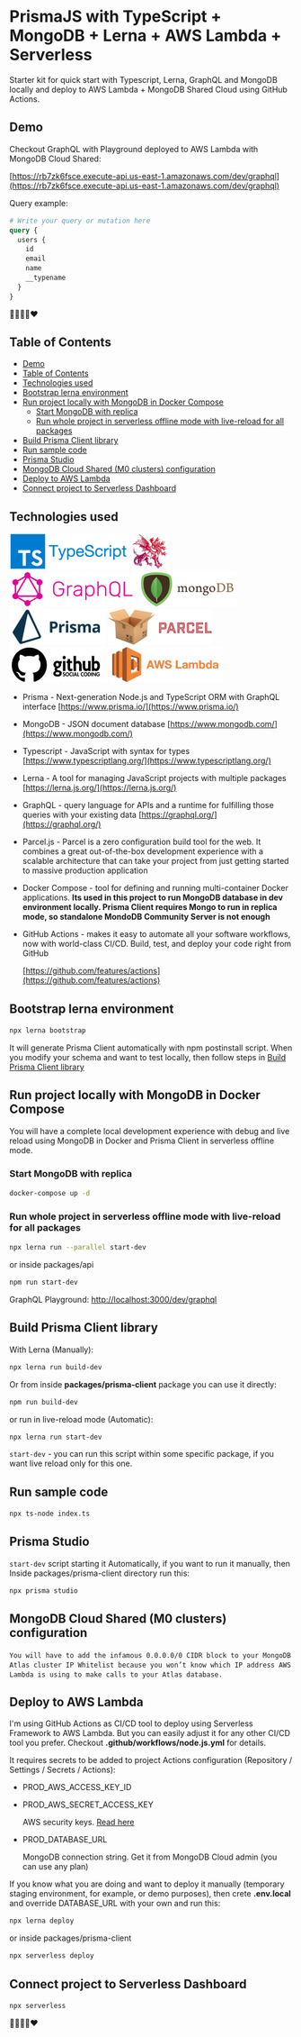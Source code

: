 # PrismaJS with TypeScript + MongoDB + Lerna + AWS Lambda + Serverless

Starter kit for quick start with Typescript, Lerna, GraphQL and MongoDB locally
and deploy to AWS Lambda + MongoDB Shared Cloud using GitHub Actions.

## Demo

Checkout GraphQL with Playground deployed to AWS Lambda with MongoDB Cloud Shared:

[https://rb7zk6fsce.execute-api.us-east-1.amazonaws.com/dev/graphql](https://rb7zk6fsce.execute-api.us-east-1.amazonaws.com/dev/graphql)

Query example:

```graphql
# Write your query or mutation here
query {
  users {
    id
    email
    name
    __typename
  }
}
```

🤘💪🤣😍❤

## Table of Contents

- [Demo](#demo)
- [Table of Contents](#table-of-contents)
- [Technologies used](#technologies-used)
- [Bootstrap lerna environment](#bootstrap-lerna-environment)
- [Run project locally with MongoDB in Docker Compose](#run-project-locally-with-mongodb-in-docker-compose)
  - [Start MongoDB with replica](#start-mongodb-with-replica)
  - [Run whole project in serverless offline mode with live-reload for all packages](#run-whole-project-in-serverless-offline-mode-with-live-reload-for-all-packages)
- [Build Prisma Client library](#build-prisma-client-library)
- [Run sample code](#run-sample-code)
- [Prisma Studio](#prisma-studio)
- [MongoDB Cloud Shared (M0 clusters) configuration](#mongodb-cloud-shared-m0-clusters-configuration)
- [Deploy to AWS Lambda](#deploy-to-aws-lambda)
- [Connect project to Serverless Dashboard](#connect-project-to-serverless-dashboard)

## Technologies used

[![TypeScript](doc/logos/ts-logo.png)](https://www.typescriptlang.org/)
[![Lerna](doc/logos/lerna.png)](https://lerna.js.org/)
[![GraphQL](doc/logos/graphql.png)](https://graphql.org/)
[![MongoDB](doc/logos/mongodb.png)](https://www.mongodb.com/)
[![Prisma](doc/logos/prisma.png)](https://www.prisma.io/)
[![Parcel.js](doc/logos/parcel.png)](https://parceljs.org/)
[![GitHub](doc/logos/github.jpeg)](https://github.com/)
[![AWS Lambda](doc/logos/aws-lambda.png)](https://aws.amazon.com/lambda/)

- Prisma - Next-generation Node.js and TypeScript ORM with GraphQL interface
  [https://www.prisma.io/](https://www.prisma.io/)

- MongoDB - JSON document database
  [https://www.mongodb.com/](https://www.mongodb.com/)

- Typescript - JavaScript with syntax for types
  [https://www.typescriptlang.org/](https://www.typescriptlang.org/)

- Lerna - A tool for managing JavaScript projects with multiple packages
  [https://lerna.js.org/](https://lerna.js.org/)

- GraphQL - query language for APIs and a runtime for fulfilling those queries with your existing data
  [https://graphql.org/](https://graphql.org/)

- Parcel.js - Parcel is a zero configuration build tool for the web. It combines a great out-of-the-box development experience with a scalable architecture that can take your project from just getting started to massive production application

- Docker Compose - tool for defining and running multi-container Docker
  applications. **Its used in this project to run MongoDB database in dev environment locally. Prisma Client requires Mongo to run in replica
  mode, so standalone MondoDB Community Server is not enough**

- GitHub Actions - makes it easy to automate all your software workflows,
  now with world-class CI/CD. Build, test, and deploy your code right from
  GitHub

  [https://github.com/features/actions](https://github.com/features/actions)

## Bootstrap lerna environment

```bash
npx lerna bootstrap
```

It will generate Prisma Client automatically with npm postinstall script.
When you modify your schema and want to test locally, then follow steps in
[Build Prisma Client library](#build-prisma-client-library)

## Run project locally with MongoDB in Docker Compose

You will have a complete local development experience with debug and live reload
using MongoDB in Docker and Prisma Client in serverless offline mode.

### Start MongoDB with replica

```bash
docker-compose up -d
```

### Run whole project in serverless offline mode with live-reload for all packages

```bash
npx lerna run --parallel start-dev
```

or inside packages/api

```bash
npm run start-dev
```

GraphQL Playground: [http://localhost:3000/dev/graphql](http://localhost:3000/dev/graphql)

## Build Prisma Client library

With Lerna (Manually):

```bash
npx lerna run build-dev
```

Or from inside **packages/prisma-client** package you can use it directly:

```bash
npm run build-dev
```

or run in live-reload mode (Automatic):

```bash
npx lerna run start-dev
```

`start-dev` - you can run this script within some specific package,
if you want live reload only for this one.

## Run sample code

```bash
npx ts-node index.ts
```

## Prisma Studio

`start-dev` script starting it Automatically,
if you want to run it manually, then Inside packages/prisma-client
directory run this:

```bash
npx prisma studio
```

## MongoDB Cloud Shared (M0 clusters) configuration

`You will have to add the infamous 0.0.0.0/0 CIDR block to your MongoDB Atlas cluster IP Whitelist because you won’t know which IP address AWS Lambda is using to make calls to your Atlas database.`

## Deploy to AWS Lambda

I'm using GitHub Actions as CI/CD tool to deploy using Serverless Framework to AWS Lambda.
But you can easily adjust it for any other CI/CD tool you prefer.
Checkout **.github/workflows/node.js.yml** for details.

It requires secrets to be added to project Actions configuration (Repository / Settings / Secrets / Actions):

- PROD_AWS_ACCESS_KEY_ID
- PROD_AWS_SECRET_ACCESS_KEY

  AWS security keys. [Read here](https://docs.aws.amazon.com/cli/latest/userguide/cli-configure-quickstart.html#cli-configure-quickstart-creds-create)

- PROD_DATABASE_URL

  MongoDB connection string. Get it from MongoDB Cloud admin (you can use any plan)

If you know what you are doing and want to deploy it manually
(temporary staging environment, for example, or demo purposes),
then crete **.env.local** and override DATABASE_URL with your own and run this:

```bash
npx lerna deploy
```

or inside packages/prisma-client

```bash
npx serverless deploy
```

## Connect project to Serverless Dashboard

```bash
npx serverless
```

🤘💪🤣😍❤
